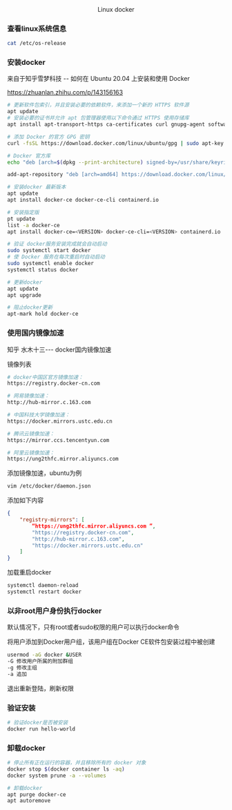 <center>Linux docker</center>

###  查看linux系统信息

```bash
cat /etc/os-release
```



### 安装docker

来自于知乎雪梦科技 -- 如何在 Ubuntu 20.04 上安装和使用 Docker

https://zhuanlan.zhihu.com/p/143156163

  ```bash
  # 更新软件包索引，并且安装必要的依赖软件，来添加一个新的 HTTPS 软件源
  apt update
  # 安装必要的证书并允许 apt 包管理器使用以下命令通过 HTTPS 使用存储库
  apt install apt-transport-https ca-certificates curl gnupg-agent software-properties-common
  
  # 添加 Docker 的官方 GPG 密钥
  curl -fsSL https://download.docker.com/linux/ubuntu/gpg | sudo apt-key add -
  
  # Docker 官方库
  echo "deb [arch=$(dpkg --print-architecture) signed-by=/usr/share/keyrings/docker-archive-keyring.gpg] https://download.docker.com/linux/ubuntu $(lsb_release -cs) stable" | sudo tee /etc/apt/sources.list.d/docker.list > /dev/null
  
  add-apt-repository "deb [arch=amd64] https://download.docker.com/linux/ubuntu $(lsb_release -cs) stable"
  
  # 安装docker 最新版本
  apt update
  apt install docker-ce docker-ce-cli containerd.io
  
  # 安装指定版
  pt update
  list -a docker-ce
  apt install docker-ce=<VERSION> docker-ce-cli=<VERSION> containerd.io
  
  # 验证 docker服务安装完成就会自动启动
  sudo systemctl start docker
  # 使 Docker 服务在每次重启时自动启动
  sudo systemctl enable docker
  systemctl status docker
  
  # 更新docker
  apt update
  apt upgrade
  
  # 阻止docker更新
  apt-mark hold docker-ce
  ```



### 使用国内镜像加速

知乎 水木十三--- docker国内镜像加速

镜像列表

```bash
# docker中国区官方镜像加速：
https://registry.docker-cn.com

# 网易镜像加速：
http://hub-mirror.c.163.com

# 中国科技大学镜像加速：
https://docker.mirrors.ustc.edu.cn

# 腾讯云镜像加速：
https://mirror.ccs.tencentyun.com

# 阿里云镜像加速：
https://ung2thfc.mirror.aliyuncs.com
```



添加镜像加速，ubuntu为例

```bash
vim /etc/docker/daemon.json
```

添加如下内容

```json
{
    "registry-mirrors": [
        “https://ung2thfc.mirror.aliyuncs.com ”,
        "https://registry.docker-cn.com",
        "http://hub-mirror.c.163.com",
        "https://docker.mirrors.ustc.edu.cn"
    ]
}
```



加载重启docker

```bash
systemctl daemon-reload
systemctl restart docker
```





### 以非root用户身份执行docker

默认情况下，只有root或者sudo权限的用户可以执行docker命令

将用户添加到Docker用户组，该用户组在Docker CE软件包安装过程中被创建

```bash
usermod -aG docker &USER
-G 修改用户所属的附加群组
-g 修改主组
-a 追加
```

退出重新登陆，刷新权限



### 验证安装

```bash
# 验证docker是否被安装
docker run hello-world
```



### 卸载docker

```bash
# 停止所有正在运行的容器，并且移除所有的 docker 对象
docker stop $(docker container ls -aq)
docker system prune -a --volumes

# 卸载docker
apt purge docker-ce
apt autoremove
```

